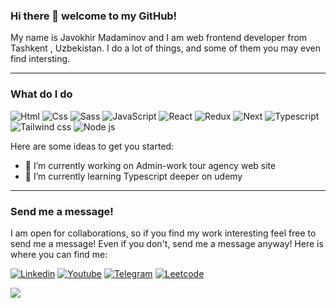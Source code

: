 ### Hi there 👋  welcome to my GitHub!

My name is Javokhir Madaminov and I am web frontend developer from Tashkent , Uzbekistan. I do a lot of things, and some of them  you may even find intersting.

---
### What do I do
<p>
<img src="https://img.shields.io/badge/Html-E34F26?logo=html5&logoColor=white&style=for-the-badge" alt="Html" />
<img src="https://img.shields.io/badge/css3-1572B6?logo=css3&logoColor=white&style=for-the-badge" alt="Css" />
<img src="https://img.shields.io/badge/sass-CC6699?logo=sass&logoColor=white&style=for-the-badge" alt="Sass" />
<img src="https://img.shields.io/badge/javascript-F7DF1E?logo=javascript&logoColor=white&style=for-the-badge" alt="JavaScript" />
<img src="https://img.shields.io/badge/React-61DAFB?logo=react&logoColor=white&style=for-the-badge" alt="React" />
<img src="https://img.shields.io/badge/redux-764ABC?logo=redux&logoColor=white&style=for-the-badge" alt="Redux" />
<img src="https://img.shields.io/badge/nexttjs-000000?logo=nextdotjs&logoColor=sky&style=for-the-badge" alt="Next" />
<img src="https://img.shields.io/badge/typescript-3178C6?logo=typescript&logoColor=black&style=for-the-badge" alt="Typescript" />
<img src="https://img.shields.io/badge/tailwindcss-06B6D4?logo=tailwindcss&logoColor=black&style=for-the-badge" alt="Tailwind css" />
<img src="https://img.shields.io/badge/nodejs-5FA04E?logo=nodedotjs&logoColor=white&style=for-the-badge" alt="Node js" />
</p>
Here are some ideas to get you started:

- 🔭 I’m currently working on Admin-work tour agency web site
- 🌱 I’m currently learning Typescript deeper on udemy

---

### Send me a message!

I am open for collaborations, so if you find my work interesting feel free to send me a message! Even if you don't, send me a message anyway! Here is where you can find me:

<p>
  <a href="https://www.linkedin.com/in/javohir-m-1715ab249/"><img src="https://img.shields.io/badge/linkedin-0A66C2?logo=linkedin&logoColor=white&style=for-the-badge" alt="Linkedin"/></a>
  <a href="https://www.youtube.com/@iwechannel1966"><img src="https://img.shields.io/badge/youtube-FF0000?logo=youtube&logoColor=white&style=for-the-badge" alt="Youtube"/></a>
  <a href="https://t.me/It_with_Eagle"><img src="https://img.shields.io/badge/telegram-26A5E4?logo=telegram&logoColor=white&style=for-the-badge" alt="Telegram"/></a>
  <a href="https://leetcode.com/u/Eagle_mj/"><img src="https://img.shields.io/badge/leetcode-FFA116?logo=leetcode&logoColor=white&style=for-the-badge" alt="Leetcode"/></a>
</p>
<img align="center" src="https://github-readme-stats.vercel.app/api?username=EAGLEMadaminov&count_private=true&title_color=FD9047" />


